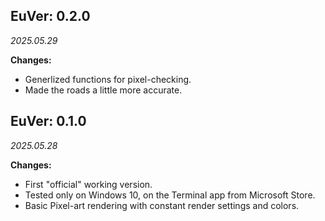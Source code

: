 ## EuVer: 0.2.0
*2025.05.29*

**Changes:**
* Generlized functions for pixel-checking.
* Made the roads a little more accurate.

## EuVer: 0.1.0
*2025.05.28*

**Changes:**
* First "official" working version.
* Tested only on Windows 10, on the Terminal app from Microsoft Store.
* Basic Pixel-art rendering with constant render settings and colors.